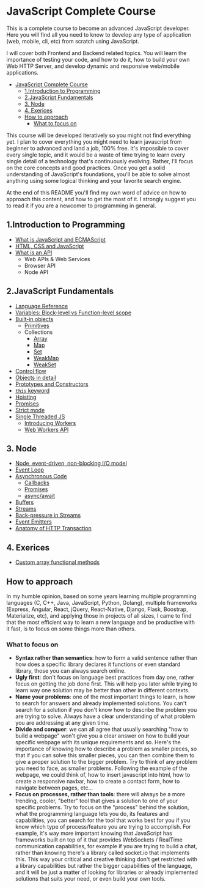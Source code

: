 # JavaScript Complete Course

This is a complete course to become an advanced JavaScript developer. Here you will find all you need to know to develop any type of application (web, mobile, cli, etc) from scratch using JavaScript.

I will cover both Frontend and Backend related topics. You will learn the importance of testing your code, and how to do it, how to build your own Web HTTP Server, and develop dynamic and responsive web/mobile applications.

- [JavaScript Complete Course](#javascript-complete-course)
  - [1.Introduction to Programming](#1introduction-to-programming)
  - [2.JavaScript Fundamentals](#2javascript-fundamentals)
  - [3. Node](#3-node)
  - [4. Exerices](#4-exerices)
  - [How to approach](#how-to-approach)
    - [What to focus on](#what-to-focus-on)

This course will be developed iteratively so you might not find everything yet. I plan to cover everything you might need to learn javascript from beginner to advanced and land a job, 100% free. It's impossible to cover every single topic, and it would be a waste of time trying to learn every single detail of a technology that's continuously evolving. Rather, I'll focus on the core concepts and good practices. Once you get a solid understanding of JavaScript's foundations, you'll be able to solve almost anything using some logical thinking and your favorite search engine.

At the end of this README you'll find my own word of advice on how to approach this content, and how to get the most of it. I strongly suggest you to read it if you are a newcomer to programming in general.

## 1.Introduction to Programming

- [What is JavaScript and ECMAScript](./intro/README.md)
- [HTML, CSS and JavaScript](./intro/html-css.md)
- [What is an API](./intro/apis.md)
  - Web APIs & Web Services
  - Browser API
  - Node API

## 2.JavaScript Fundamentals

- [Language Reference](https://developer.mozilla.org/en-US/docs/Web/JavaScript/Reference)
- [Variables: Block-level vs Function-level scope](./vanilla/vars.md)
- [Built-in objects](https://developer.mozilla.org/en-US/docs/Web/JavaScript/Reference#built-ins)
  - [Primitives](https://developer.mozilla.org/en-US/docs/Glossary/Primitive)
  - Collections
    - [Array](https://developer.mozilla.org/en-US/docs/Web/JavaScript/Reference/Global_Objects/Array)
    - [Map](https://developer.mozilla.org/en-US/docs/Web/JavaScript/Reference/Global_Objects/Map)
    - [Set](https://developer.mozilla.org/en-US/docs/Web/JavaScript/Reference/Global_Objects/Set)
    - [WeakMap](https://developer.mozilla.org/en-US/docs/Web/JavaScript/Reference/Global_Objects/WeakMap)
    - [WeakSet](https://developer.mozilla.org/en-US/docs/Web/JavaScript/Reference/Global_Objects/WeakSet)
- [Control flow](https://developer.mozilla.org/en-US/docs/Web/JavaScript/Reference#control_flow)
- [Objects in detail](./vanilla/objects.md)
- [Prototypes and Constructors](./vanilla/proto.md)
- [`this` keyword](https://developer.mozilla.org/en-US/docs/Web/JavaScript/Reference/Operators/this)
- [Hoisting](./vanilla/hoisting.md)
- [Promises](https://developer.mozilla.org/en-US/docs/Web/JavaScript/Reference/Global_Objects/Promise)
- [Strict mode](https://developer.mozilla.org/en-US/docs/Web/JavaScript/Reference/Strict_mode#no_this_substitution)
- [Single Threaded JS](https://developer.mozilla.org/en-US/docs/Glossary/Thread)
  - [Introducing Workers](https://developer.mozilla.org/en-US/docs/Learn/JavaScript/Asynchronous/Introducing_workers)
  - [Web Workers API](https://developer.mozilla.org/en-US/docs/Web/API/Web_Workers_API)

## 3. Node

- [Node, event-driven, non-blocking I/O model](./nodejs)
- [Event Loop](./nodejs/eventloop.md)
- [Asynchronous Code](./nodejs/asynchronous.md)
  - [Callbacks](./nodejs/callbacks.md)
  - [Promises](./nodejs/promises.md)
  - [async/await](./nodejs/async-await.md)
- [Buffers](./nodejs/buffers.md)
- [Streams](./nodejs/streams.md)
- [Back-pressure in Streams](./nodejs/backpressuring.md)
- [Event Emitters](./nodejs/event-emitters.md)
- [Anatomy of HTTP Transaction](./nodejs/http-anatomy.md)

## 4. Exerices

- [Custom array functional methods](exercises/array/custom-methods)

## How to approach

In my humble opinion, based on some years learning multiple programming languages (C, C++, Java, JavaScript, Python, Golang), multiple frameworks (Express, Angular, React, jQuery, React-Native, Django, Flask, Boostrap, Materialize, etc), and applying those in projects of all sizes, I came to find that the most efficient way to learn a new language and be productive with it fast, is to focus on some things more than others.

### What to focus on

- __Syntax rather than semantics__: how to form a valid sentence rather than how does a specific library declares it functions or even standard library, those you can always search online.
- __Ugly first__: don't focus on language best practices from day one, rather focus on getting the job done first. This will help you later while trying to learn way one solution may be better than other in different contexts.
- __Name your problems__: one of the most important things to learn, is how to search for answers and already implemented solutions. You can't search for a solution if you don't know how to describe the problem you are trying to solve. Always have a clear understanding of what problem you are addressing at any given time.
- __Divide and conquer__: we can all agree that usually searching "how to build a webpage" won't give you a clear answer on how to build your specific webpage with its unique requirements and so. Here's the importance of knowing how to describe a problem as smaller pieces, so that if you can solve this smaller pieces, you can then combine them to give a proper solution to the bigger problem. Try to think of any problem you need to face, as smaller problems. Following the example of the webpage, we could think of, how to insert javascript into html, how to create a responsive navbar, how to create a contact form, how to navigate between pages, etc...
- __Focus on processes, rather than tools__: there will always be a more trending, cooler, "better" tool that gives a solution to one of your specific problems. Try to focus on the "process" behind the solution, what the programming language lets you do, its features and capabilities, you can search for the tool that works best for you if you know which type of process/feature you are trying to accomplish. For example, it's way more important knowing that JavaScript has frameworks built on top of it that provides WebSockets / RealTime communication capabilities, for example if you are trying to build a chat, rather than knowing there's a library called socket.io that implements this. This way your critical and creative thinking don't get restricted with a library capabilities but rather the bigger capabilities of the language, and it will be just a matter of looking for libraries or already implemented solutions that suits your need, or even build your own tools.
